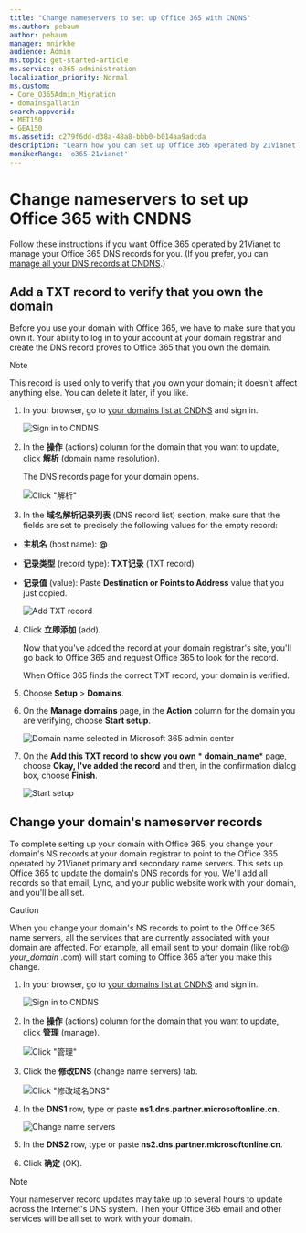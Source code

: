 ```yaml
---
title: "Change nameservers to set up Office 365 with CNDNS"
ms.author: pebaum
author: pebaum
manager: mnirkhe
audience: Admin
ms.topic: get-started-article
ms.service: o365-administration
localization_priority: Normal
ms.custom:
- Core_O365Admin_Migration
- domainsgallatin
search.appverid:
- MET150
- GEA150
ms.assetid: c279f6dd-d38a-48a8-bbb0-b014aa9adcda
description: "Learn how you can set up Office 365 operated by 21Vianet to manage your DNS records, when CNDNS is the DNS hosting provider."
monikerRange: 'o365-21vianet'
---
```


# Change nameservers to set up Office 365 with CNDNS

Follow these instructions if you want Office 365 operated by 21Vianet to manage your Office 365 DNS records for you. (If you prefer, you can [manage all your DNS records at CNDNS](../get-help-with-domains/create-dns-records-at-any-dns-hosting-provider.md).)   
  
## Add a TXT record to verify that you own the domain

Before you use your domain with Office 365, we have to make sure that you own it. Your ability to log in to your account at your domain registrar and create the DNS record proves to Office 365 that you own the domain.
  
> [!NOTE]
> This record is used only to verify that you own your domain; it doesn't affect anything else. You can delete it later, if you like. 
  
1. In your browser, go to [your domains list at CNDNS](https://www.cndns.com/) and sign in. 
    
    ![Sign in to CNDNS](../media/e9a982be-5751-49ca-a6e5-c227eedffc7e.png)
  
2. In the **操作** (actions) column for the domain that you want to update, click **解析** (domain name resolution). 
    
    The DNS records page for your domain opens.
    
    ![Click "解析"](../media/4613ead0-8c68-44d6-8708-b87bb5a778f7.png)
  
3. In the **域名解析记录列表** (DNS record list) section, make sure that the fields are set to precisely the following values for the empty record: 
    
  - **主机名** (host name): **@**
    
  - **记录类型** (record type): **TXT记录** (TXT record) 
    
  - **记录值** (value): Paste **Destination or Points to Address** value that you just copied. 
    
    ![Add TXT record](../media/6b20a743-1d8b-463f-978a-d48f21846001.png)
  
4. Click **立即添加** (add). 
    
    Now that you've added the record at your domain registrar's site, you'll go back to Office 365 and request Office 365 to look for the record.
      
    When Office 365 finds the correct TXT record, your domain is verified.
  
1. Choose **Setup** \> **Domains**.
    
2. On the **Manage domains** page, in the **Action** column for the domain you are verifying, choose **Start setup**.
    
    ![Domain name selected in Microsoft 365 admin center](../media/c61204f1-a025-448b-a2a1-c4d7abee7a06.png)
  
3. On the **Add this TXT record to show you own** * **domain_name*** page, choose **Okay, I've added the record** and then, in the confirmation dialog box, choose **Finish**.
    
    ![Start setup](../media/5f6578af-ae32-49e8-b283-ec2d080420da.png)
  
## Change your domain's nameserver records

To complete setting up your domain with Office 365, you change your domain's NS records at your domain registrar to point to the Office 365 operated by 21Vianet primary and secondary name servers. This sets up Office 365 to update the domain's DNS records for you. We'll add all records so that email, Lync, and your public website work with your domain, and you'll be all set.
  
> [!CAUTION]
> When you change your domain's NS records to point to the Office 365 name servers, all the services that are currently associated with your domain are affected. For example, all email sent to your domain (like rob@ *your_domain*  .com) will start coming to Office 365 after you make this change. 
  
1. In your browser, go to [your domains list at CNDNS](https://www.cndns.com/) and sign in. 
    
    ![Sign in to CNDNS](../media/e9a982be-5751-49ca-a6e5-c227eedffc7e.png)
  
2. In the **操作** (actions) column for the domain that you want to update, click **管理** (manage). 
    
    ![Click "管理"](../media/147aaab8-f9ac-43ca-a6da-142558e4019e.png)
  
3. Click the **修改DNS** (change name servers) tab. 
    
    ![Click "修改域名DNS"](../media/8da03250-378f-42ae-b009-d1e38882a781.png)
  
4. In the **DNS1** row, type or paste **ns1.dns.partner.microsoftonline.cn**. 
    
    ![Change name servers](../media/17c62d01-416b-4815-8a8f-0b13879aaace.png)
  
5. In the **DNS2** row, type or paste **ns2.dns.partner.microsoftonline.cn**. 
    
6. Click **确定** (OK). 
    
> [!NOTE]
> Your nameserver record updates may take up to several hours to update across the Internet's DNS system. Then your Office 365 email and other services will be all set to work with your domain. 
  


